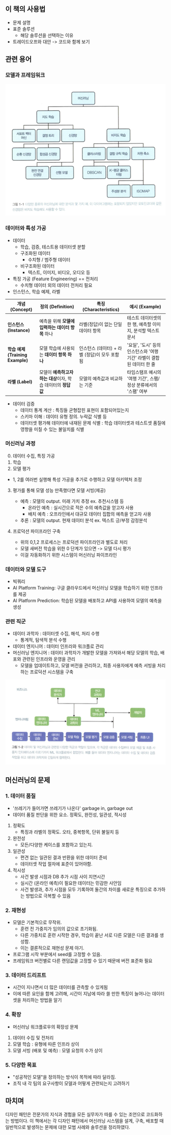 ## 이 책의 사용법

- 문제 설명
- 표준 솔루션
    - 해당 솔루션을 선택하는 이유
- 트레이드오프와 대안
-> 코드와 함께 보기

## 관련 용어

### 모델과 프레임워크
![](1/그림1-1.png)

### 데이터와 특성 가공
- 데이터
    - 학습, 검증, 테스트용 데이터셋 분할
    - 구조화된 데이터
        - 수치형 / 범주형 데이터
    - 비구조화된 데이터
        - 텍스트, 이미지, 비디오, 오디오 등
- 특징 가공 (Feature Engineering) == 전처리
    - 수치형 데이터 외의 데이터 전처리 필요
- 인스턴스, 학습 예제, 라벨

| 개념 (Concept) | 정의 (Definition) | 특징 (Characteristics) | 예시 (Example) |
| --- | --- | --- | --- |
| **인스턴스 (Instance)** | 예측을 위해 **모델에 입력하는 데이터 항목** 하나 | 라벨(정답)이 없는 단일 데이터 항목 | 테스트 데이터셋의 한 행, 예측할 이미지, 분석할 텍스트 문서 |
| **학습 예제 (Training Example)** | 모델 학습에 사용되는 **데이터 항목 하나** | 인스턴스 (데이터) + 라벨 (정답)이 모두 포함됨 | '요일', '도시' 등의 인스턴스와 '여행 기간' 라벨이 결합된 데이터 한 줄 |
| **라벨 (Label)** | 모델이 **예측하고자 하는 대상**이자, 학습 데이터의 **정답 값** | 모델의 예측값과 비교하는 기준 | 타임스탬프 예시의 '여행 기간', 스팸/정상 분류에서의 '스팸' 여부 |

- 데이터 검증
    - 데이터 통계 계산 : 특징들 균형잡힌 표현이 포함되어있는지
    - 스키마 이해 : 데이터 유형 정의. 누락값 식별 등
    - 데이터셋 평가해 데이터에 내재된 문제 식별 : 학습 데이터셋과 테스트셋 품질에 영향을 미칠 수 있는 불일치를 식별

### 머신러닝 과정
0. 데이터 수집, 특징 가공
1. 학습
2. 모델 평가

- 1, 2를 여러번 실행해 특성 가공을 추가로 수행하고 모델 아키텍처 조정

3. 평가를 통해 모델 성능 만족했다면 모델 서빙(제공)
    - 예측 : 모델의 output. 미래 가치 추정 ex. 추천시스템 등
        - 온라인 예측 : 실시간으로 적은 수의 예측값을 얻고자 사용
        - 배치 예측 : 오프라인에서 대규모 데이터 집합의 예측을 얻고자 사용
    - 추론 : 모델의 output. 현재 데이터 분석 ex. 텍스트 긍/부정 감정분석

4. 프로덕션 파이프라인 구축
    - 위의 0,1,2 프로세스는 프로덕션 파이프라인과 별도로 처리
    - 모델 새버전 학습을 위한 0 단계가 있으면 -> 모델 다시 평가 
    - 이걸 자동화하기 위한 시스템이 머신러닝 파이프라인

### 데이터와 모델 도구
- 빅쿼리
- AI Platform Training: 구글 클라우드에서 머신러닝 모델을 학습하기 위한 인프라를 제공
- AI Platform Prediction: 학습된 모델을 배포하고 API를 사용하여 모델의 예측을 생성

### 관련 직군
- 데이터 과학자 : 데이터셋 수집, 해석, 처리 수행
    - 통계적, 탐색적 분석 수행
- 데이터 엔지니어 : 데이터 인프라와 워크플로 관리
- 머신러닝 엔지니어 : 데이터 과학자가 개발한 모델을 가져와서 해당 모델의 학습, 배포와 관련된 인프라와 운영을 관리
    - 모델을 업데이트하고, 모델 버전을 관리하고, 최종 사용자에게 예측 서빙을 처리하는 프로덕션 시스템을 구축

![](1/그림1-2.png)

## 머신러닝의 문제

### 1. 데이터 품질
- '쓰레기가 들어가면 쓰레기가 나온다' garbage in, garbage out
- 데이터 품질 판단을 위한 요소. 정확도, 완전성, 일관성, 적시성
1. 정확도
    - 특징과 라벨의 정확도. 오타, 중복항목, 단위 불일치 등
2. 완전성
    - 모든/다양한 케이스를 포함하고 있는지.
3. 일관성
    - 편견 없는 일관된 결과 반환을 위한 데이터 준비
    - 데이터셋 작업 절차에 표준이 있어야함. 
4. 적시성
    - 사건 발생 시점과 DB 추가 시점 사이 지연시간
    - 실시간 (온라인 예측)이 필요한 데이터는 민감한 사안임
    - 사건 발생과, 추가 시점을 모두 기록하여 둘간의 차이를 새로운 특징으로 추가하는 방법으로 극복할 수 있음

### 2. 재현성
- 모델은 기본적으로 무작위. 
    - 훈련 전 가중치가 임의의 값으로 초기화됨.
    - 다른 가중치로 훈련 시작한 경우, 학습이 끝난 서로 다른 모델은 다른 결과를 생성함.
    - 이는 결론적으로 재현성 문제 야기.
- 프로그램 시작 부분에서 seed를 고정할 수 있음. 
- 프레임워크 버전별로 다른 랜덤값을 고정할 수 있기 때문에 버전 표준화 필요

### 3. 데이터 드리프트
- 시간이 지나면서 더 많은 데이터를 관측할 수 있게됨
- 이에 따른 요인을 함께 고려해, 시간이 지남에 따라 쓸 만한 특징이 늘어나는 데이터 셋을 처리하는 방법을 알기

### 4. 확장
- 머신러닝 워크플로우의 확장성 문제
1. 데이터 수집 및 전처리
2. 모델 학습 : 유형에 따른 인프라 상이
3. 모델 서빙 (배포 및 예측) : 모델 요청의 수가 상이

### 5. 다양한 목표
- "성공적인 모델"을 정의하는 방식이 목적에 따라 달라짐.
- 조직 내 각 팀의 요구사항이 모델과 어떻게 관련되는지 고려하기

## 마치며
디자인 패턴은 전문가의 지식과 경험을 모든 실무자가 따를 수 있는 조언으로 코드화하는 방법이다.
이 책에서는 각 디자인 패턴에서 머신러닝 시스템을 설계, 구축, 배포할 때 일반적으로 발생하는 문제에 대한 모범 사례와 솔루션을 정리하였다. 